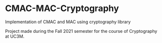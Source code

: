 # CMAC-MAC-Cryptography
Implementation of CMAC and MAC using cryptography library

Project made during the Fall 2021 semester for the course of Cryptography at UC3M.
